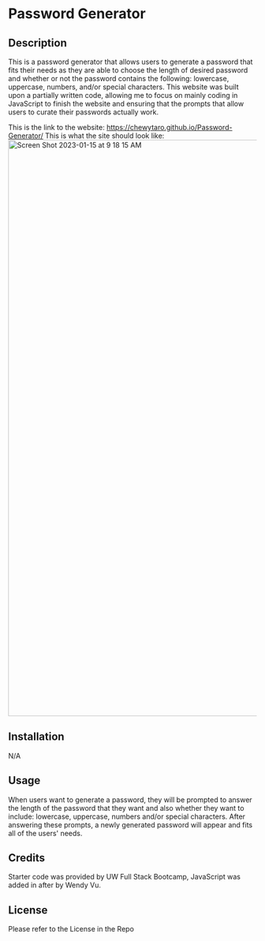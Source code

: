 # Password Generator

## Description 
This is a password generator that allows users to generate a password that fits their needs as they are able to choose the length of desired password and whether or not the password contains the following: lowercase, uppercase, numbers, and/or special characters. This website was built upon a partially written code, allowing me to focus on mainly coding in JavaScript to finish the website and ensuring that the prompts that allow users to curate their passwords actually work. 

This is the link to the website: https://chewytaro.github.io/Password-Generator/
This is what the site should look like:
<img width="1169" alt="Screen Shot 2023-01-15 at 9 18 15 AM" src="https://user-images.githubusercontent.com/117787401/212521170-bdb5844b-48b7-4ecc-92bc-53dd9e1a534b.png">


## Installation
N/A

## Usage 
When users want to generate a password, they will be prompted to answer the length of the password that they want and also whether they want to include: lowercase, uppercase, numbers and/or special characters. After answering these prompts, a newly generated password will appear and fits all of the users' needs. 

## Credits
Starter code was provided by UW Full Stack Bootcamp, JavaScript was added in after by Wendy Vu. 

## License 
Please refer to the License in the Repo


